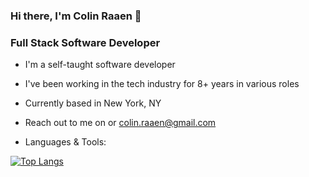 ### Hi there, I'm Colin Raaen 👋

### Full Stack Software Developer

- I'm a self-taught software developer
- I've been working in the tech industry for 8+ years in various roles
- Currently based in New York, NY
- Reach out to me on  or colin.raaen@gmail.com

- Languages & Tools:


[![Top Langs](https://github-readme-stats.vercel.app/api/top-langs/?username=craaen10&layout=compact)](https://github.com/craaen10/github-readme-stats)
